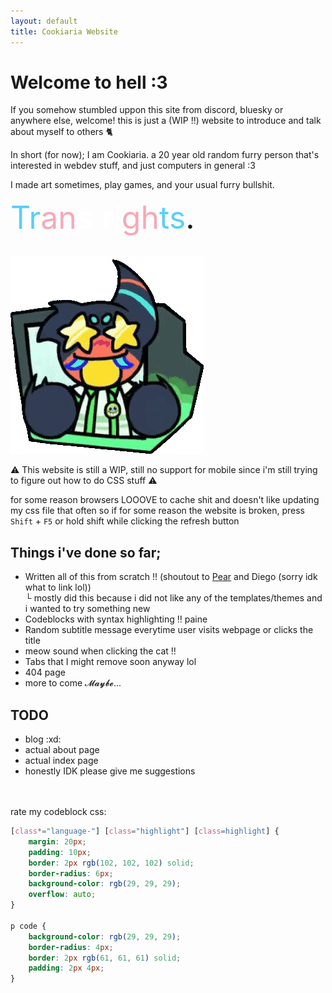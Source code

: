 ```yaml
---
layout: default
title: Cookiaria Website
---
```

<div class="centerpls">
    <h1> Welcome to hell :3</h1>
</div>

If you somehow stumbled uppon this site from discord, bluesky or anywhere else, welcome! this is just a (WIP !!) website to introduce and talk about myself to others 🐈

In short (for now); I am Cookiaria. a 20 year old random furry person that's interested in webdev stuff, and just computers in general :3 <br>

I made art sometimes, play games, and your usual furry bullshit.

<div class="centerpls" style="font-size: 50px;">
<span style="color: #5BCEFA;">Tr</span><span style="color: #F5A9B8;">an</span><span style="color: #FFFFFF;">s ri</span><span style="color: #F5A9B8;">gh</span><span style="color: #5BCEFA;">ts</span>.
</div> <br>

<img src="assets/gregoriah/excited.gif" class="centered resized"> <br>

⚠ This website is still a WIP, still no support for mobile since i'm still trying to figure out how to do CSS stuff ⚠

for some reason browsers LOOOVE to cache shit and doesn't like updating my css file that often so if for some reason the website is broken, press `Shift` + `F5` or hold shift while clicking the refresh button


## Things i've done so far;
- Written all of this from scratch !! (shoutout to <a href="https://github.com/PearOrchards" class="links">Pear</a> and Diego (sorry idk what to link lol))<br>
└ mostly did this because i did not like any of the templates/themes and i wanted to try something new
- Codeblocks with syntax highlighting ‼ paine
- Random subtitle message everytime user visits webpage or clicks the title
- meow sound when clicking the cat !! 
- Tabs that I might remove soon anyway lol
- 404 page
- more to come 𝓜𝓪𝔂𝓫𝓮...

## TODO
- blog :xd:
- actual about page
- actual index page
- honestly IDK please give me suggestions

<br>
<br>
rate my codeblock css:

```css
[class*="language-"] [class="highlight"] [class=highlight] {
    margin: 20px;
    padding: 10px;
    border: 2px rgb(102, 102, 102) solid;
    border-radius: 6px;
    background-color: rgb(29, 29, 29);
    overflow: auto;
}

p code {
    background-color: rgb(29, 29, 29);
    border-radius: 4px;
    border: 2px rgb(61, 61, 61) solid;
    padding: 2px 4px;
}
```
